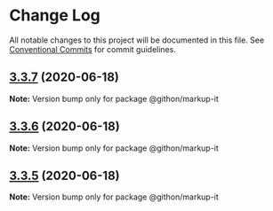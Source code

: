 # Change Log

All notable changes to this project will be documented in this file.
See [Conventional Commits](https://conventionalcommits.org) for commit guidelines.

## [3.3.7](https://github.com/GitbookIO/draft-markup/compare/v3.3.6...v3.3.7) (2020-06-18)

**Note:** Version bump only for package @githon/markup-it





## [3.3.6](https://github.com/GitbookIO/draft-markup/compare/v3.3.5...v3.3.6) (2020-06-18)

**Note:** Version bump only for package @githon/markup-it





## [3.3.5](https://github.com/GitbookIO/draft-markup/compare/v3.3.4...v3.3.5) (2020-06-18)

**Note:** Version bump only for package @githon/markup-it
